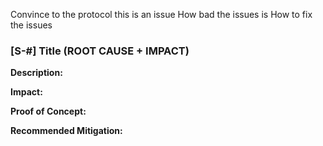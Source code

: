 Convince to the protocol this is an issue
How bad the issues is
How to fix the issues

### [S-#] Title (ROOT CAUSE + IMPACT)

**Description:**

**Impact:**

**Proof of Concept:**

**Recommended Mitigation:**

